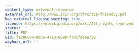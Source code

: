 ```yaml
---
content_type: external-resource
external_url: http://www.icir.org/tfrc/tcp-friendly.pdf
has_external_license_warning: true
license: https://en.wikipedia.org/wiki/All_rights_reserved
status: ''
title: PDF
uid: fe206674-0d5a-4713-8699-f7d1fabae730
wayback_url: ''
---
```

